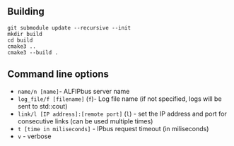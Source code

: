 ## Building
```
git submodule update --recursive --init
mkdir build
cd build
cmake3 ..
cmake3 --build .
```

## Command line options

- `name/n [name]`- ALFIPbus server name
- `log_file/f [filename]` (`f`)- Log file name (if not specified, logs will be sent to std::cout)
- `link/l [IP address]:[remote port]` (`l`) - set the IP address and port for consecutive links (can be used multiple times)
- `t [time in miliseconds]` - IPbus request timeout (in miliseconds) 
- `v` - verbose
